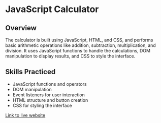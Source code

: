 # JavaScript Calculator

## Overview
The calculator is built using JavaScript, HTML, and CSS, and performs basic arithmetic operations like addition, subtraction, multiplication, and division. It uses JavaScript functions to handle the calculations, DOM manipulation to display results, and CSS to style the interface.

## Skills Practiced
- JavaScript functions and operators
- DOM manipulation
- Event listeners for user interaction
- HTML structure and button creation
- CSS for styling the interface

[Link to live website](https://faisalsherif7.github.io/odin-calculator/)
